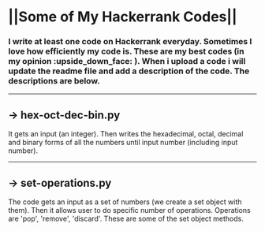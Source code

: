 # ||**Some of My Hackerrank Codes**||

<h3> I write at least one code on Hackerrank everyday. Sometimes I love how efficiently my code is. These are my best codes (in my opinion :upside_down_face: ).
When i upload a code i will update the readme file and add a description of the code. The descriptions are below. </h3>

---------------------------------------------------------------------------------

## -> hex-oct-dec-bin.py

It gets an input (an integer). Then writes the hexadecimal, octal, decimal and binary forms of all the numbers until input number (including input number).

---------------------------------------------------------------------------------

## -> set-operations.py

The code gets an input as a set of numbers (we create a set object with them). Then it allows user to do specific number of operations. Operations are 'pop', 'remove', 'discard'. These are some of the set object methods.
